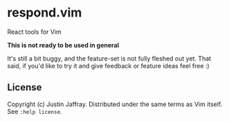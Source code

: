 # respond.vim

React tools for Vim

**This is not ready to be used in general**

It's still a bit buggy, and the feature-set is not fully fleshed out yet.
That said, if you'd like to try it and give feedback or feature ideas feel free :)

## License

Copyright (c) Justin Jaffray.  Distributed under the same terms as Vim itself.
See `:help license`.
